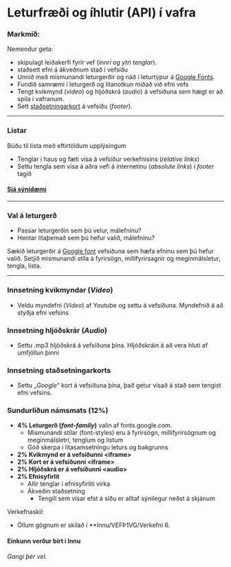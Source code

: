 # Leturfræði og íhlutir (API) í vafra

### Markmið:

Nemendur geta:
* skipulagt leiðakerfi fyrir vef (_innri og ytri tenglar_).
* staðsett efni á ákveðnum stað í vefsíðu
* Unnið með mismunandi leturgerðir og náð í leturtýpur á [Google Fonts](https://fonts.google.com/). 
* Fundið samræmi í leturgerð og litanotkun miðað við efni vefs 
* Tengt kvikmynd (_video_) og hljóðskrá (_audio_) á vefsíðuna sem hægt er að spila í vafranum. 
* Sett [staðsetningarkort](https://www.google.is/maps/place/T%C3%A6knisk%C3%B3linn+-+H%C3%A1teigsvegur/@64.1390675,-21.9048536,17z/data=!3m1!4b1!4m5!3m4!1s0x48d674cc84500001:0x16719bf129fa31a7!8m2!3d64.1390675!4d-21.9026596) á vefsíðu (_footer_). 

---

### Listar  
 
Búðu til lista með eftirtöldum upplýsingum 

* Tenglar í haus og fæti vísa á vefsíður verkefnisins (_relative links_)
* Settu tengla sem vísa á aðra vefi á internetinu (_absolute links_) í _footer_ tagið

#### [Sjá sýnidæmi](https://vefgrunnur.github.io/synidaemi/verkefni-6/)

---

### Val á leturgerð  

* Passar leturgerðin sem þú velur, málefninu?  
* Hentar litaþemað sem þú hefur valið, málefninu?

Sækið leturgerðir á [Google font]() vefsíðuna sem hæfa efninu sem þú hefur valið.  Setjið mismunandi stíla á fyrirsögn, millifyrirsagnir og meginmálsletur, tengla, lista.  

---

### Innsetning kvikmyndar (_Video_)

* Veldu myndefni (_Video_) af Youtube og settu á vefsíðuna. Myndefnið á að styðja efni vefsins

### Innsetning hljóðskrár (_Audio_)

* Settu .mp3 hljóðskrá á vefsíðuna þína. Hljóðskráin á að vera hluti af umfjöllun þinni

### Innsetning staðsetningarkorts

* Settu „_Google_“ kort á vefsíðuna þína, það  getur vísað á stað sem tengist efni vefsins.

### Sundurliðun námsmats (12%)

* **4% Leturgerð (_font-family_)** valin af fonts.google.com.
    * Mismunandi stílar (font-styles) eru á fyrirsögn, millifyrirsögnum og meginmálsletri, tenglum og listum
    * Góð skerpa í litasamsetningu leturs og bakgrunns
* **2% Kvikmynd er á vefsíðunni &lt;iframe>**
* **2% Kort er á vefsíðunni &lt;iframe>**
* **2% Hljóðskrá er á vefsíðunni &lt;audio>**
* **2% Efnisyfirlit**
    * Allir tenglar í efnisyfirliti virka
    * Ákveðin staðsetning 
      * Tengill sem vísar efst á síðu er alltaf sýnilegur neðst á skjánum


Verkefnaskil:  
* Öllum gögnum er skilað í **Innu/VEFÞ1VG/Verkefni 6.

#### Einkunn verður birt í Innu

_Gangi þér vel._
